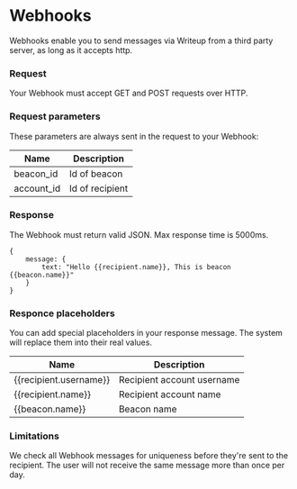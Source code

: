 # Webhooks

Webhooks enable you to send messages via Writeup from a third party server, as long as it accepts http. 

### Request
Your Webhook must accept GET and POST requests over HTTP. 

### Request parameters
These parameters are always sent in the request to your Webhook:

| Name | Description |
| -- | -- |
| beacon_id  | Id of beacon |
| account_id  | Id of recipient |

### Response

The Webhook must return valid JSON. Max response time is 5000ms.

```
{   
    message: {
        text: "Hello {{recipient.name}}, This is beacon {{beacon.name}}"
    }
}
```
### Responce placeholders
You can add special placeholders in your response message. The system will replace them into their real values.

| Name | Description |
| -- | -- |
| \{\{recipient.username\}\}  | Recipient account username |
| \{\{recipient.name\}\}  | Recipient account name |
| \{\{beacon.name\}\}  | Beacon name |

### Limitations
We check all Webhook messages for uniqueness before they're sent to the recipient. The user will not receive the same message more than once per day.